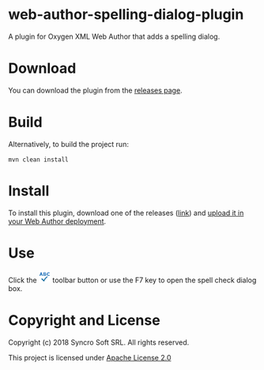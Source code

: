 # web-author-spelling-dialog-plugin
A plugin for Oxygen XML Web Author that adds a spelling dialog.

# Download
You can download the plugin from the [releases page](https://github.com/oxygenxml/web-author-spelling-dialog-plugin/releases).

# Build

Alternatively, to build the project run:

```
mvn clean install
```

# Install
To install this plugin, download one of the releases ([link](https://github.com/oxygenxml/web-author-spelling-dialog-plugin/releases)) and [upload it in your Web Author deployment](https://www.oxygenxml.com/doc/ug-webauthor/topics/webapp-configure-plugins.html).

# Use
Click the ![spelling button](/resources/Blue_SpellCheck24.png) toolbar button or use the F7 key to open the spell check dialog box.


# Copyright and License

Copyright (c) 2018 Syncro Soft SRL. All rights reserved.

This project is licensed under [Apache License 2.0](https://github.com/oxygenxml/web-author-spelling-dialog-plugin/blob/master/LICENSE)
